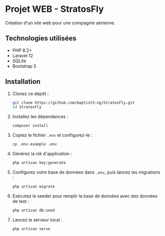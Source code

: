 
# Projet WEB - StratosFly


Création d'un site web pour une compagnie aérienne.

## Technologies utilisées

- PHP 8.2+
- Laravel 12
- SQLite
- Bootstrap 5

## Installation

1. Clonez ce dépôt :
   ```bash
   git clone https://github.com/baptist3-ng/StratosFly.git
   cd StratosFly
   ```

2. Installez les dépendances :
   ```bash
   composer install
   ```

3. Copiez le fichier `.env` et configurez-le :
   ```bash
   cp .env.example .env
   ```

4. Générez la clé d'application :
   ```bash
   php artisan key:generate
   ```

5. Configurez votre base de données dans `.env`, puis lancez les migrations :
   ```bash
   php artisan migrate
   ```

6. Exécutez le seeder pour remplir la base de données avec des données de test :
   ```bash
   php artisan db:seed
   ```

7. Lancez le serveur local :
   ```bash
   php artisan serve
   ```


